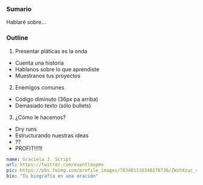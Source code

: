<!--
// Puedes borrar este comentario sin broncas, pero antes de hacerlo lee
// y completa las instrucciones!

Presentar una plática en Eventloop es bien fácil:

1. El **título** de este issue debe ser el título de tu charla,
2. Un breve sumario (par de oraciones) que describan de que se trata
3. El outline que seguirás,
4. Tu "adword", y opcionalmente
4. Cuándo te gustaría presentar

Si tienes dudas o te gustaría platicar antes de presentar:
  - Échale un ojo al wiki: https://github.com/eventloop/platicas/wiki
  - Checa #eventloop en nuestro canal de slack: https://chat.javascriptmx.com
-->

### Sumario

Hablaré sobre...

### Outline

1. Presentar pláticas es la onda
  - Cuenta una historia
  - Hablanos sobre lo que aprendiste
  - Muestranos tus proyectos
2. Enemigos comunes
  - Código diminuto (36px pa arriba)
  - Demasiado texto (sólo bullets)
3. ¿Cómo le hacemos?
  - Dry runs
  - Estructurando nuestras ideas
  - ??
  - PROFIT!!!1!

<!-- Debes darnos estos datos: -->
```yaml
name: Graciela J. Script
url: https://twitter.com/eventloopmx
pic: https://pbs.twimg.com/profile_images/783401116348276736/ZWzhXzuc_400x400.jpg
bio: "Tu biografía en una oración"
```
